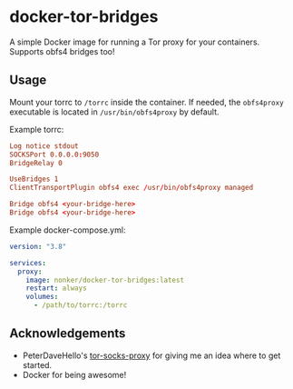 # docker-tor-bridges

A simple Docker image for running a Tor proxy for your containers. Supports obfs4 bridges too!

## Usage

Mount your torrc to `/torrc` inside the container. If needed, the `obfs4proxy` executable is located in `/usr/bin/obfs4proxy` by default.

Example torrc:

```conf
Log notice stdout
SOCKSPort 0.0.0.0:9050
BridgeRelay 0

UseBridges 1
ClientTransportPlugin obfs4 exec /usr/bin/obfs4proxy managed

Bridge obfs4 <your-bridge-here>
Bridge obfs4 <your-bridge-here>
```

Example docker-compose.yml:

```yaml
version: "3.8"

services:
  proxy:
    image: nonker/docker-tor-bridges:latest
	restart: always
	volumes:
	  - /path/to/torrc:/torrc
```

## Acknowledgements

- PeterDaveHello's [tor-socks-proxy](https://github.com/PeterDaveHello/tor-socks-proxy) for giving me an idea where to get started.
- Docker for being awesome!
